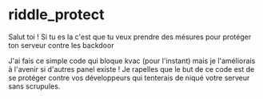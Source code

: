 # riddle_protect

Salut toi !
Si tu es la c'est que tu veux prendre des mésures pour protéger ton serveur contre les backdoor

J'ai fais ce simple code qui bloque kvac (pour l'instant) mais je l'améliorais à l'avenir si d'autres panel existe !
Je rapelles que le but de ce code est de se protéger contre vos développeurs qui tenterais de niqué votre serveur sans scrupules.
